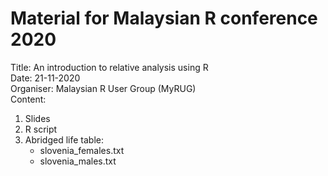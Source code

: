 # Material for Malaysian R conference 2020
Title: An introduction to relative analysis using R   
Date: 21-11-2020   
Organiser: Malaysian R User Group (MyRUG)   
Content:  
1. Slides
2. R script
3. Abridged life table: 
    - slovenia_females.txt
    - slovenia_males.txt
